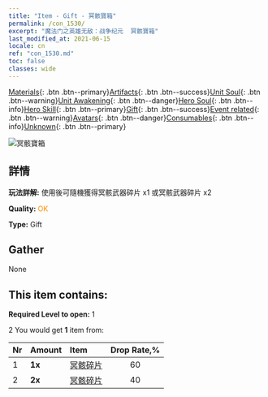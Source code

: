 ```yaml
---
title: "Item - Gift - 冥骸寶箱"
permalink: /con_1530/
excerpt: "魔法门之英雄无敌：战争纪元  冥骸寶箱"
last_modified_at: 2021-06-15
locale: cn
ref: "con_1530.md"
toc: false
classes: wide
---
```

 [Materials](/ItemsCN/){: .btn .btn--primary}[Artifacts](/ItemsCN/Artifacts/){: .btn .btn--success}[Unit Soul](/ItemsCN/UnitSoul/){: .btn .btn--warning}[Unit Awakening](/ItemsCN/UnitAwakening/){: .btn .btn--danger}[Hero Soul](/ItemsCN/HeroSoul/){: .btn .btn--info}[Hero Skill](/ItemsCN/HeroSkill/){: .btn .btn--primary}[Gift](/ItemsCN/Gift/){: .btn .btn--success}[Event related](/ItemsCN/Events/){: .btn .btn--warning}[Avatars](/ItemsCN/Avatars/){: .btn .btn--danger}[Consumables](/ItemsCN/Consumables/){: .btn .btn--info}[Unknown](/ItemsCN/Unknown/){: .btn .btn--primary}

 ![冥骸寶箱](/images/t/i_907144.png)

## 詳情
 **玩法詳解:** 使用後可隨機獲得冥骸武器碎片 x1 或冥骸武器碎片 x2

 **Quality:** <span style="color: #FF8C00">OK</span>

 **Type:** Gift

## Gather

  None

## This item contains:

 **Required Level to open:** 1

 2 You would get **1** item  from:

  | Nr | Amount |     Item    | Drop Rate,% |
  |:---|:-------|:------------|:---------:|
  | 1 |  **1x** | [冥骸碎片](/cn/Items/con_980/) | 60 | 
  | 2 |  **2x** | [冥骸碎片](/cn/Items/con_980/) | 40 | 
